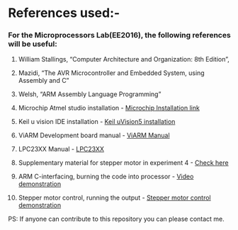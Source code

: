 # References used:-

### For the Microprocessors Lab(EE2016), the following references will be useful:

1. William Stallings, “Computer Architecture and Organization: 8th Edition”, 

2. Mazidi,  “The AVR Microcontroller and Embedded System, using Assembly and C” 

3. Welsh, “ARM Assembly Language Programming” 

4. Microchip Atmel studio installation - [Microchip Installation link](https://drive.google.com/file/d/16rZO7fOmYbMObqYj3HlV7r2zGYfKqSJ-/view?usp=sharing)

5. Keil u vision IDE installation - [Keil uVision5 installation](https://drive.google.com/file/d/10IL0jURskQp7f-ZwWICjySy3SwEzddPd/view?usp=sharing)

6. ViARM Development board manual - [ViARM Manual](https://drive.google.com/file/d/11v_UJszUQrEWgVL_gF0oitXHN9DPMc-h/view?usp=sharing)

7. LPC23XX Manual - [LPC23XX](https://drive.google.com/file/d/1Kt7WBhY9r4mZfmzE-UDA6v9PUi3DiqWd/view?usp=sharing)

8. Supplementary material for stepper motor in experiment 4 - [Check here](https://docs.google.com/document/d/1voykwIqMqoWyTR1MrmRztQczYEwqjMEQ/edit?usp=sharing&ouid=105075706050119141067&rtpof=true&sd=true)

9. ARM C-interfacing, burning the code into processor - [Video demonstration](https://drive.google.com/file/d/1eY1a_cwSFStFTbvW2XdRKAVcmd-S8LC0/view)

10. Stepper motor control, running the output - [Stepper motor control demonstration](https://drive.google.com/file/d/1vBmvLss6gpJ-J4nzH6ooPNBlVi0d1Grs/view?ts=617fb412)

PS: If anyone can contribute to this repository you can please contact me.
